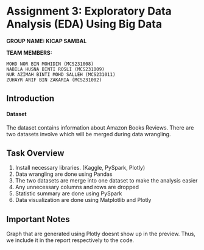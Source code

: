 
# Assignment 3: Exploratory Data Analysis (EDA) Using Big Data

**GROUP NAME: KICAP SAMBAL**

**TEAM MEMBERS:**
```
MOHD NOR BIN MOHIDIN (MCS231008)
NABILA HUSNA BINTI ROSLI (MCS231009)
NUR AZIMAH BINTI MOHD SALLEH (MCS231011)
ZUHAYR ARIF BIN ZAKARIA (MCS231002)
```

## Introduction

#### **Dataset**
The dataset contains information about Amazon Books Reviews. There are two datasets involve which will be merged during data wrangling.


## Task Overview
1. Install necessary libraries. (Kaggle, PySpark, Plotly)
2. Data wrangling are done using Pandas
3. The two datasets are merge into one dataset to make the analysis easier
4. Any unnecessary columns and rows are dropped
5. Statistic summary are done using PySpark
6. Data visualization are done using Matplotlib and Plotly

## Important Notes
Graph that are generated using Plotly doesnt show up in the preview. Thus, we include it in the report respectively to the code.
